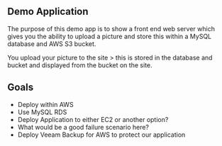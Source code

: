 ## Demo Application 

The purpose of this demo app is to show a front end web server which gives you the ability to upload a picture and store this within a MySQL database and AWS S3 bucket. 

You upload your picture to the site > this is stored in the database and bucket and displayed from the bucket on the site. 

## Goals

- Deploy within AWS 
- Use MySQL RDS 
- Deploy Application to either EC2 or another option? 
- What would be a good failure scenario here? 
- Deploy Veeam Backup for AWS to protect our application  
